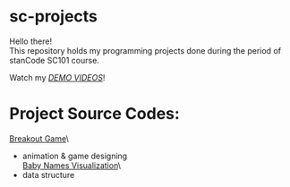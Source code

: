 # sc-projects
Hello there!\
This repository holds my programming projects done during the period of stanCode SC101 course.

Watch my *[DEMO VIDEOS](https://drive.google.com/drive/folders/1pz5ZPPIiKLYkd9jkpRgkZrZf2EDrc5um?usp=sharing)*!

# Project Source Codes:
[Breakout Game](https://github.com/77fang/sc-projects/tree/main/breakout_game)\
  * animation & game designing\
[Baby Names Visualization](https://github.com/77fang/sc-projects/tree/main/baby_names_visualization)\
  * data structure
